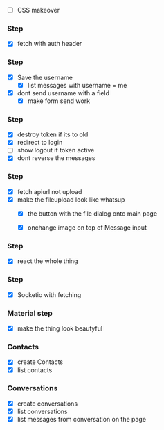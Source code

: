 * [ ] CSS makeover

### Step
* [X] fetch with auth header

### Step
* [X] Save the username
    * [X] list messages with username = me
* [X] dont send username with a field
    * [X] make form send work

### Step
* [X] destroy token if its to old
* [X] redirect to login
* [ ] show logout if token active
* [X] dont reverse the messages

### Step
* [X] fetch apiurl not upload
* [X] make the fileupload look like whatsup
    * [X] the button with the file dialog onto main page
    * [X] onchange image on top of Message input


### Step
* [X] react the whole thing
### Step
* [X] Socketio with fetching

### Material step
* [X] make the thing look beautyful

### Contacts
* [X] create Contacts
* [X] list contacts

### Conversations
* [X] create conversations
* [X] list conversations
* [X] list messages from conversation on the page